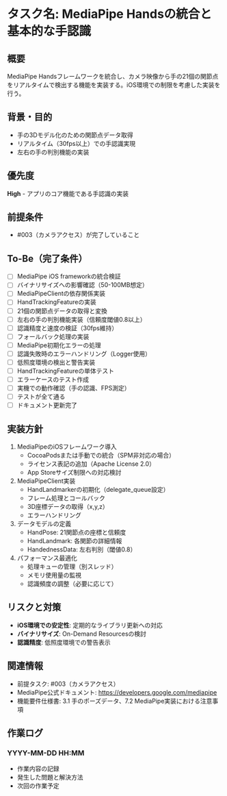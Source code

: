 # タスク名: MediaPipe Handsの統合と基本的な手認識

## 概要
MediaPipe Handsフレームワークを統合し、カメラ映像から手の21個の関節点をリアルタイムで検出する機能を実装する。iOS環境での制限を考慮した実装を行う。

## 背景・目的
- 手の3Dモデル化のための関節点データ取得
- リアルタイム（30fps以上）での手認識実現
- 左右の手の判別機能の実装

## 優先度
**High** - アプリのコア機能である手認識の実装

## 前提条件
- #003（カメラアクセス）が完了していること

## To-Be（完了条件）
- [ ] MediaPipe iOS frameworkの統合検証
- [ ] バイナリサイズへの影響確認（50-100MB想定）
- [ ] MediaPipeClientの依存関係実装
- [ ] HandTrackingFeatureの実装
- [ ] 21個の関節点データの取得と変換
- [ ] 左右の手の判別機能実装（信頼度閾値0.8以上）
- [ ] 認識精度と速度の検証（30fps維持）
- [ ] フォールバック処理の実装
- [ ] MediaPipe初期化エラーの処理
- [ ] 認識失敗時のエラーハンドリング（Logger使用）
- [ ] 低照度環境の検出と警告実装
- [ ] HandTrackingFeatureの単体テスト
- [ ] エラーケースのテスト作成
- [ ] 実機での動作確認（手の認識、FPS測定）
- [ ] テストが全て通る
- [ ] ドキュメント更新完了

## 実装方針
1. MediaPipeのiOSフレームワーク導入
   - CocoaPodsまたは手動での統合（SPM非対応の場合）
   - ライセンス表記の追加（Apache License 2.0）
   - App Storeサイズ制限への対応検討
2. MediaPipeClient実装
   - HandLandmarkerの初期化（delegate_queue設定）
   - フレーム処理とコールバック
   - 3D座標データの取得（x,y,z）
   - エラーハンドリング
3. データモデルの定義
   - HandPose: 21関節点の座標と信頼度
   - HandLandmark: 各関節の詳細情報
   - HandednessData: 左右判別（閾値0.8）
4. パフォーマンス最適化
   - 処理キューの管理（別スレッド）
   - メモリ使用量の監視
   - 認識頻度の調整（必要に応じて）

## リスクと対策
- **iOS環境での安定性**: 定期的なライブラリ更新への対応
- **バイナリサイズ**: On-Demand Resourcesの検討
- **認識精度**: 低照度環境での警告表示

## 関連情報
- 前提タスク: #003（カメラアクセス）
- MediaPipe公式ドキュメント: https://developers.google.com/mediapipe
- 機能要件仕様書: 3.1 手のポーズデータ、7.2 MediaPipe実装における注意事項

## 作業ログ
### YYYY-MM-DD HH:MM
- 作業内容の記録
- 発生した問題と解決方法
- 次回の作業予定